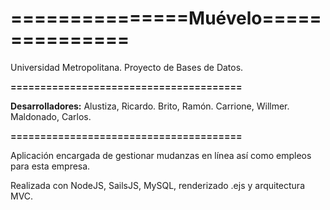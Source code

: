 # **===============Muévelo===============**

Universidad Metropolitana.
Proyecto de Bases de Datos.

**=======================================**

**Desarrolladores:**
Alustiza, Ricardo.
Brito, Ramón.
Carrione, Willmer.
Maldonado, Carlos.

**=======================================**

Aplicación encargada de gestionar mudanzas en línea así como empleos para esta empresa.

Realizada con NodeJS, SailsJS, MySQL, renderizado .ejs y arquitectura MVC.
